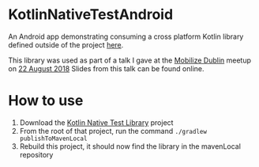 # KotlinNativeTestAndroid
An Android app demonstrating consuming a cross platform Kotlin library defined outside of the project [here](https://github.com/bridgeri127/KotlinNativeTestLibrary).

This library was used as part of a talk I gave at the [Mobilize Dublin](https://www.meetup.com/Mobilize-Dublin/) meetup on [22 August 2018](https://www.meetup.com/Mobilize-Dublin/events/lnsxzpyxlbdc/)
Slides from this talk can be found online.

# How to use
1. Download the [Kotlin Native Test Library](https://github.com/bridgeri127/KotlinNativeTestLibrary) project
2. From the root of that project, run the command `./gradlew publishToMavenLocal`
3. Rebuild this project, it should now find the library in the mavenLocal repository
